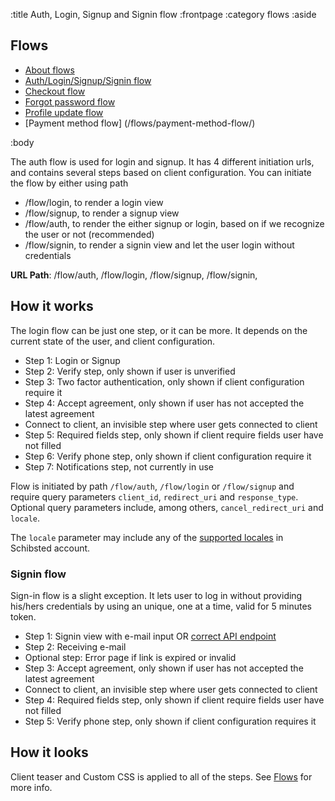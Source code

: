:title Auth, Login, Signup and Signin flow
:frontpage
:category flows
:aside
## Flows
- [About flows](/flows/flows/)
- [Auth/Login/Signup/Signin flow](/flows/auth-flow/)
- [Checkout flow](/flows/checkout-flow/)
- [Forgot password flow](/flows/password-flow/)
- [Profile update flow](/flows/profile-update-flow/)
- [Payment method flow] (/flows/payment-method-flow/)

:body

The auth flow is used for login and signup. It has 4 different initiation urls, and contains several steps based on client configuration.
You can initiate the flow by either using path

* /flow/login, to render a login view
* /flow/signup, to render a signup view
* /flow/auth, to render the either signup or login, based on if we recognize the user or not (recommended)
* /flow/signin, to render a signin view and let the user login without credentials

**URL Path**: /flow/auth, /flow/login, /flow/signup, /flow/signin,

## How it works
The login flow can be just one step, or it can be more. It depends on the current state of the user, and client configuration.

* Step 1: Login or Signup
* Step 2: Verify step, only shown if user is unverified
* Step 3: Two factor authentication, only shown if client configuration require it
* Step 4: Accept agreement, only shown if user has not accepted the latest agreement
* Connect to client, an invisible step where user gets connected to client
* Step 5: Required fields step, only shown if client require fields user have not filled
* Step 6: Verify phone step, only shown if client configuration require it
* Step 7: Notifications step, not currently in use

Flow is initiated by path `/flow/auth`, `/flow/login` or `/flow/signup` and require query parameters `client_id`, `redirect_uri` and `response_type`.
Optional query parameters include, among others, `cancel_redirect_uri` and `locale`.

The `locale` parameter may include any of the [supported locales](https://login.schibsted.com/api/2/settings) in Schibsted account.

### Signin flow
Sign-in flow is a slight exception. It lets user to log in without providing his/hers credentials by using an unique, one at a time, valid for 5 minutes token.

* Step 1: Signin view with e-mail input OR [correct API endpoint](/endpoints/POST/signin/)
* Step 2: Receiving e-mail
* Optional step: Error page if link is expired or invalid
* Step 3: Accept agreement, only shown if user has not accepted the latest agreement
* Connect to client, an invisible step where user gets connected to client
* Step 4: Required fields step, only shown if client require fields user have not filled
* Step 5: Verify phone step, only shown if client configuration requires it


## How it looks
Client teaser and Custom CSS is applied to all of the steps. See [Flows](/flows/flows/) for more info.
